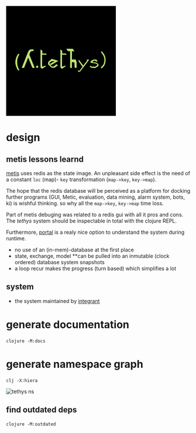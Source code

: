 <img src="logo.png" alt="tethys" id="logo" width="300px">

# design 

## metis lessons learnd
[metis](https://gitlab1.ptb.de/vaclab/metis) uses redis as the state
image. An unpleasant side effect is the need of a constant `loc` (map)- `key`
transformation (`map->key`, `key->map`).

The hope that the redis database will be perceived
as a platform for docking further programs (GUI, Metic, evaluation,
data mining, alarm system, bots, ki) is wishful thinking. so why all
the `map->key`, `key->map` time loss.

Part of metis debuging was related to a redis gui with all it pros and
cons. The _tethys_ system should be inspectable in total with the clojure REPL.

Furthermore, [portal](https://github.com/djblue/portal) is a realy
nice option to understand the system during runtime.

* no use of an (in-mem)-database at the first place
* state, exchange, model **can be pulled into an inmutable (clock
  ordered) database system snapshots
* a loop recur makes the progress (turn based) which simplifies a lot

## system

* the system maintained by
  [integrant](https://github.com/weavejester/integrant)
  
  
# generate documentation

```shell
clojure -M:docs
```

# generate namespace graph

```shell
clj -X:hiera
```

<img src="namespace.png" alt="tethys ns" id="ns" width="900px">


## find outdated deps

```shell
clojure -M:outdated
```

